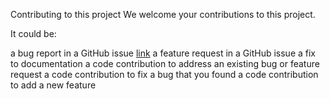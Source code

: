 Contributing to this project
We welcome your contributions to this project.

It could be:

a bug report in a GitHub issue [link](https://github.com/skpandey885/HealhUb/issues/126)
a feature request in a GitHub issue
a fix to documentation
a code contribution to address an existing bug or feature request
a code contribution to fix a bug that you found
a code contribution to add a new feature
